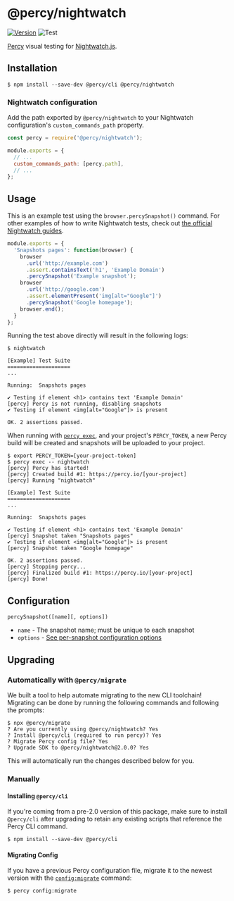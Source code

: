 # @percy/nightwatch

[![Version](https://img.shields.io/npm/v/@percy/nightwatch.svg)](https://www.npmjs.com/package/@percy/nightwatch)
![Test](https://github.com/percy/percy-nightwatch/workflows/Test/badge.svg)

[Percy](https://percy.io) visual testing for [Nightwatch.js](http://nightwatchjs.org).

## Installation

```sh-session
$ npm install --save-dev @percy/cli @percy/nightwatch
```

### Nightwatch configuration

Add the path exported by `@percy/nightwatch` to your Nightwatch configuration's
`custom_commands_path` property.

```javascript
const percy = require('@percy/nightwatch');

module.exports = {
  // ...
  custom_commands_path: [percy.path],
  // ...
};
```

## Usage

This is an example test using the `browser.percySnapshot()` command. For other examples of how to
write Nightwatch tests, check out [the official Nightwatch
guides](https://nightwatchjs.org/guide/using-nightwatch/writing-tests.html).

```javascript
module.exports = {
  'Snapshots pages': function(browser) {
    browser
      .url('http://example.com')
      .assert.containsText('h1', 'Example Domain')
      .percySnapshot('Example snapshot');
    browser
      .url('http://google.com')
      .assert.elementPresent('img[alt="Google"]')
      .percySnapshot('Google homepage');
    browser.end();
  }
};
```

Running the test above directly will result in the following logs:

```sh-session
$ nightwatch

[Example] Test Suite
====================
...

Running:  Snapshots pages

✔ Testing if element <h1> contains text 'Example Domain'
[percy] Percy is not running, disabling snapshots
✔ Testing if element <img[alt="Google"]> is present

OK. 2 assertions passed.
```

When running with [`percy
exec`](https://github.com/percy/cli/tree/master/packages/cli-exec#percy-exec), and your project's
`PERCY_TOKEN`, a new Percy build will be created and snapshots will be uploaded to your project.

```sh-session
$ export PERCY_TOKEN=[your-project-token]
$ percy exec -- nightwatch
[percy] Percy has started!
[percy] Created build #1: https://percy.io/[your-project]
[percy] Running "nightwatch"

[Example] Test Suite
====================
...

Running:  Snapshots pages

✔ Testing if element <h1> contains text 'Example Domain'
[percy] Snapshot taken "Snapshots pages"
✔ Testing if element <img[alt="Google"]> is present
[percy] Snapshot taken "Google homepage"

OK. 2 assertions passed.
[percy] Stopping percy...
[percy] Finalized build #1: https://percy.io/[your-project]
[percy] Done!
```

## Configuration

`percySnapshot([name][, options])`

- `name` - The snapshot name; must be unique to each snapshot
- `options` - [See per-snapshot configuration options](https://www.browserstack.com/docs/percy/take-percy-snapshots/overview#per-snapshot-configuration)

## Upgrading

### Automatically with `@percy/migrate`

We built a tool to help automate migrating to the new CLI toolchain! Migrating
can be done by running the following commands and following the prompts:

``` shell
$ npx @percy/migrate
? Are you currently using @percy/nightwatch? Yes
? Install @percy/cli (required to run percy)? Yes
? Migrate Percy config file? Yes
? Upgrade SDK to @percy/nightwatch@2.0.0? Yes
```

This will automatically run the changes described below for you.

### Manually

#### Installing `@percy/cli`

If you're coming from a pre-2.0 version of this package, make sure to install `@percy/cli` after
upgrading to retain any existing scripts that reference the Percy CLI command.

```sh-session
$ npm install --save-dev @percy/cli
```

#### Migrating Config

If you have a previous Percy configuration file, migrate it to the newest version with the
[`config:migrate`](https://github.com/percy/cli/tree/master/packages/cli-config#percy-configmigrate-filepath-output) command:

```sh-session
$ percy config:migrate
```
